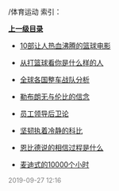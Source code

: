 /体育运动 索引：


**[上一级目录](/index.md)**

- [10部让人热血沸腾的篮球电影](/体育运动/10部让人热血沸腾的篮球电影.md)

- [从打篮球看你是什么样的人](/体育运动/从打篮球看你是什么样的人.md)

- [全球各国整车战队分析](/体育运动/全球各国整车战队分析.md)

- [勒布朗无与伦比的信念](/体育运动/勒布朗无与伦比的信念.md)

- [员工领导后卫论](/体育运动/员工领导后卫论.md)

- [坚韧执着冷静的科比](/体育运动/坚韧执着冷静的科比.md)

- [恩比德说的相信过程是什么](/体育运动/恩比德说的相信过程是什么.md)

- [麦迪式的10000个小时](/体育运动/麦迪式的10000个小时.md)


<font size=2 color='grey'> 2019-09-27 12:16 </font>